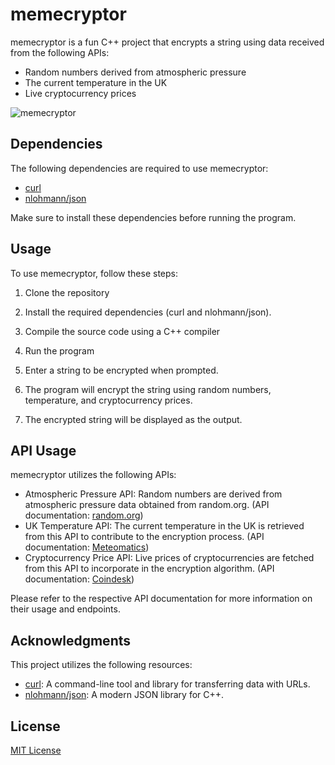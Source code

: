 # memecryptor

memecryptor is a fun C++ project that encrypts a string using data received from the following APIs:
- Random numbers derived from atmospheric pressure
- The current temperature in the UK
- Live cryptocurrency prices

![memecryptor](https://github.com/Essplass/memecryptor/assets/71947295/8d95bea6-dc33-40de-a12f-b902c9958e27.png)

## Dependencies

The following dependencies are required to use memecryptor:
- [curl](https://curl.se/)
- [nlohmann/json](https://github.com/nlohmann/json)

Make sure to install these dependencies before running the program.

## Usage

To use memecryptor, follow these steps:

1. Clone the repository

3. Install the required dependencies (curl and nlohmann/json).

3. Compile the source code using a C++ compiler

4. Run the program

5. Enter a string to be encrypted when prompted.

6. The program will encrypt the string using random numbers, temperature, and cryptocurrency prices.

7. The encrypted string will be displayed as the output.

## API Usage

memecryptor utilizes the following APIs:

- Atmospheric Pressure API: Random numbers are derived from atmospheric pressure data obtained from random.org. (API documentation: [random.org](https://api.random.org/json-rpc/4/basic]))
- UK Temperature API: The current temperature in the UK is retrieved from this API to contribute to the encryption process. (API documentation: [Meteomatics](https://www.meteomatics.com/en/api/getting-started/))
- Cryptocurrency Price API: Live prices of cryptocurrencies are fetched from this API to incorporate in the encryption algorithm. (API documentation: [Coindesk](https://www.coindesk.com/))

Please refer to the respective API documentation for more information on their usage and endpoints.

## Acknowledgments

This project utilizes the following resources:

- [curl](https://curl.se/): A command-line tool and library for transferring data with URLs.
- [nlohmann/json](https://github.com/nlohmann/json): A modern JSON library for C++.

## License

[MIT License](LICENSE)
